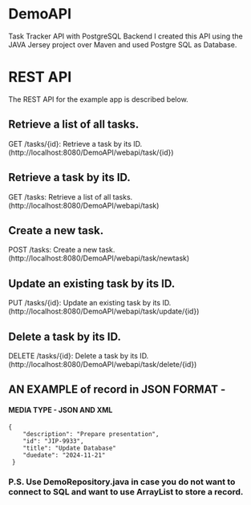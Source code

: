 # DemoAPI
Task Tracker API with PostgreSQL Backend
I created this API using the JAVA Jersey project over Maven and used Postgre SQL as Database.

# REST API
The REST API for the example app is described below.


## Retrieve a list of all tasks.

GET /tasks/{id}: Retrieve a task by its ID.(http://localhost:8080/DemoAPI/webapi/task/{id})
## Retrieve a task by its ID.

GET /tasks: Retrieve a list of all tasks.(http://localhost:8080/DemoAPI/webapi/task)
## Create a new task.

POST /tasks: Create a new task.(http://localhost:8080/DemoAPI/webapi/task/newtask)
## Update an existing task by its ID.

PUT /tasks/{id}: Update an existing task by its ID.(http://localhost:8080/DemoAPI/webapi/task/update/{id})
## Delete a task by its ID.

DELETE /tasks/{id}: Delete a task by its ID.(http://localhost:8080/DemoAPI/webapi/task/delete/{id})

## AN EXAMPLE of record in JSON FORMAT - 
#### MEDIA TYPE - JSON AND XML

    {
        "description": "Prepare presentation",
        "id": "JIP-9933",
        "title": "Update Database"
        "duedate": "2024-11-21"
     } 

 ### P.S. Use DemoRepository.java in case you do not want to connect to SQL and want to use ArrayList to store a record.

